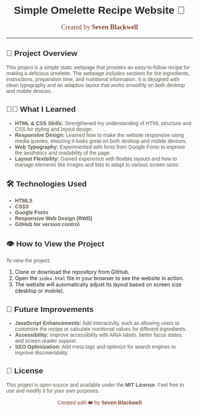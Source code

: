 <!-- Project Title -->
<h1 align="center" style="font-family: 'Outfit', sans-serif; color: hsl(24, 5%, 18%);">
  Simple Omelette Recipe Website 🍳
</h1>

<!-- Author Section -->
<p align="center" style="font-size: 18px; font-family: 'Young Serif', serif; color: hsl(14, 45%, 36%);">
  Created by <strong>Seven Blackwell</strong>
</p>

<hr>

<!-- Project Overview Section -->
<h2 style="font-family: 'Outfit', sans-serif; color: hsl(24, 5%, 18%);">📖 Project Overview</h2>
<p style="font-family: 'Outfit', sans-serif; color: hsl(30, 10%, 34%);">
  This project is a simple static webpage that provides an easy-to-follow recipe for making a delicious omelette. The webpage includes sections for the ingredients, instructions, preparation time, and nutritional information. It is designed with clean typography and an adaptive layout that works smoothly on both desktop and mobile devices.
</p>

<!-- What I Learned Section -->
<h2 style="font-family: 'Outfit', sans-serif; color: hsl(24, 5%, 18%);">🧑‍💻 What I Learned</h2>
<ul style="font-family: 'Outfit', sans-serif; color: hsl(30, 10%, 34%);">
  <li><strong>HTML & CSS Skills:</strong> Strengthened my understanding of HTML structure and CSS for styling and layout design.</li>
  <li><strong>Responsive Design:</strong> Learned how to make the website responsive using media queries, ensuring it looks great on both desktop and mobile devices.</li>
  <li><strong>Web Typography:</strong> Experimented with fonts from Google Fonts to improve the aesthetics and readability of the page.</li>
  <li><strong>Layout Flexibility:</strong> Gained experience with flexible layouts and how to manage elements like images and lists to adapt to various screen sizes.</li>
</ul>

<!-- Technologies Used Section -->
<h2 style="font-family: 'Outfit', sans-serif; color: hsl(24, 5%, 18%);">🛠️ Technologies Used</h2>
<ul style="font-family: 'Outfit', sans-serif; color: hsl(30, 10%, 34%);">
  <li><strong>HTML5</strong></li>
  <li><strong>CSS3</strong></li>
  <li><strong>Google Fonts</strong></li>
  <li><strong>Responsive Web Design (RWD)</strong></li>
  <li><strong>GitHub for version control</strong></li>
</ul>

<!-- How to View Section -->
<h2 style="font-family: 'Outfit', sans-serif; color: hsl(24, 5%, 18%);">👁️ How to View the Project</h2>
<p style="font-family: 'Outfit', sans-serif; color: hsl(30, 10%, 34%);">
  To view the project:
  <ol>
    <li>Clone or download the repository from GitHub.</li>
    <li>Open the <code>index.html</code> file in your browser to see the website in action.</li>
    <li>The website will automatically adjust its layout based on screen size (desktop or mobile).</li>
  </ol>
</p>

<!-- Future Improvements Section -->
<h2 style="font-family: 'Outfit', sans-serif; color: hsl(24, 5%, 18%);">🚀 Future Improvements</h2>
<ul style="font-family: 'Outfit', sans-serif; color: hsl(30, 10%, 34%);">
  <li><strong>JavaScript Enhancements:</strong> Add interactivity, such as allowing users to customize the recipe or calculate nutritional values for different ingredients.</li>
  <li><strong>Accessibility:</strong> Improve accessibility with ARIA labels, better focus states, and screen reader support.</li>
  <li><strong>SEO Optimization:</strong> Add meta tags and optimize for search engines to improve discoverability.</li>
</ul>

<!-- License Section -->
<h2 style="font-family: 'Outfit', sans-serif; color: hsl(24, 5%, 18%);">📄 License</h2>
<p style="font-family: 'Outfit', sans-serif; color: hsl(30, 10%, 34%);">
  This project is open-source and available under the <strong>MIT License</strong>. Feel free to use and modify it for your own purposes.
</p>

<!-- Footer with Author's Name -->
<p align="center" style="font-family: 'Outfit', sans-serif; color: hsl(14, 45%, 36%);">
  Created with ❤️ by <strong>Seven Blackwell</strong>
</p>
